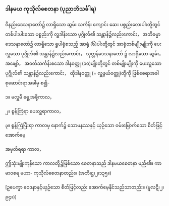 ### ဒါနမယ ကုသိုလ်စေတနာ (ပုညာဘိသင်္ခါရ)

ဝိနည်းဒေသနာတော်၌ လာရှိသော ဆွမ်း သင်္ကန်း ကျောင်း ဆေး ပစ္စည်းလေးပါးတို့တွင် တစ်ပါးပါးသော
ပစ္စည်းကို လှူဒါန်းသော ပုဂ္ဂိုလ်၏ သန္တာန်၌လည်းကောင်း， အဘိဓမ္မာဒေသနာတော်၌ လာရှိသော ရူပါရုံစသည့်
အာရုံ (၆)ပါးတို့တွင် အာရုံတစ်မျိုးမျိုးကို ပေးလှူသော ပုဂ္ဂိုလ်၏ သန္တာန်၌လည်းကောင်း， သုတ္တန်ဒေသနာတော်
၌ လာရှိသော ဆွမ်း， အဖျော်， အဝတ်သင်္ကန်းစသော ဒါနဝတ္ထု (၁၀)မျိုးတို့တွင် တစ်မျိုးမျိုးကို ပေးလှူသော
ပုဂ္ဂိုလ်၏ သန္တာန်၌လည်းကောင်း， ထိုဒါနဝတ္ထု (= လှူဖွယ်ဝတ္ထု)တို့ကို ဖြစ်စေရာအခါ စုဆောင်းရာအခါမှ စ၍-

၁။ မလှူမီ ရှေ့အဖို့ကာလ，

၂။ စွန့်ကြဲရာ ပေးလှူရာကာလ，

၃။ စွန့်ကြဲပြီးရာ ကာလမှ နောက်၌ သောမနဿနှင့် ယှဉ်သော ဝမ်းမြောက်သော စိတ်ဖြင့် အောက်မေ့

အမှတ်ရရာ ကာလ，

ဤသုံးမျိုးကုန်သော ကာလတို့၌ဖြစ်သော စေတနာသည် ဒါနမယစေတနာ မည်၏။ ကာမာ၀စရ မဟာ-
ကုသိုလ်စေတနာတည်း။ (အဘိ၊ဋ္ဌ၊၂၊၁၃၅။)

[ဥပေက္ခာ ဝေဒနာနှင့်ယှဉ်သော စိတ်ဖြင့်လည်း အောက်မေ့နိုင်သည်သာတည်း။ (မူလဋီ၊၂၊၉၄။)]
